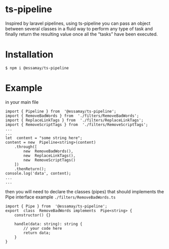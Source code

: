 # ts-pipeline

Inspired by laravel pipelines, using ts-pipeline you can pass an object between several classes in a fluid way to perform any type of task and finally return the resulting value once all the “tasks” have been executed.


# Installation

`$ npm i @essamay/ts-pipeline`


# Example
in your main file

```
import { Pipeline } from  '@essamay/ts-pipeline';
import { RemoveBadWords } from  './filters/RemoveBadWords';
import { ReplaceLinkTags } from  './filters/ReplaceLinkTags';
import { RemoveScriptTags } from  './filters/RemoveScriptTags';
...
...
let  content = "some string here";
content = new  Pipeline<string>(content)
	.through([
		new  RemoveBadWords(),
		new  ReplaceLinkTags(),
		new  RemoveScriptTags()
	])
	.thenReturn();
console.log('data', content);
...
...
```
then you will need to declare the classes (pipes) that should implements the Pipe interface
example `./filters/RemoveBadWords.ts`

```
import { Pipe } from  '@essamay/ts-pipeline';
export  class  RemoveBadWords implements  Pipe<string> {
	constructor() {}

	handle(data: string): string {
		// your code here
		return data;
	}
}
```
